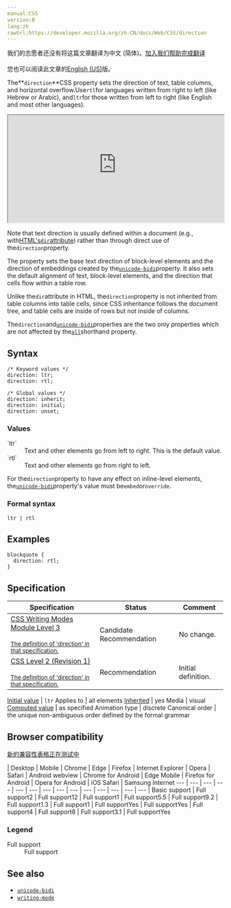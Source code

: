 ```yaml
---
manual:CSS
version:0
lang:zh
rawUrl:https://developer.mozilla.org/zh-CN/docs/Web/CSS/direction
---
```




<bdi>我们的志愿者还没有将这篇文章翻译为<bdi>中文 (简体)</bdi>。[加入我们帮助完成翻译](%29723 "")<br></br>您也可以阅读此文章的[English (US)](%28805 "")版。</bdi>






The**`direction`**CSS property sets the direction of text, table columns, and horizontal overflow.Use`rtl`for languages written from right to left (like Hebrew or Arabic), and`ltr`for those written from left to right (like English and most other languages).

<iframe src='https://interactive-examples.mdn.mozilla.net/pages/css/direction.html' width='100%' height='250'></iframe>


Note that text direction is usually defined within a document (e.g., with[HTML&#39;s`dir`attribute](%29724 "")) rather than through direct use of the`direction`property.



The property sets the base text direction of block-level elements and the direction of embeddings created by the[`unicode-bidi`](%29725 "The unicode-bidi CSS property, together with the direction property, determines how bidirectional text in a document is handled. For example, if a block of content contains both left-to-right and right-to-left text, the user-agent uses a complex Unicode algorithm to decide how to display the text. The unicode-bidi property overrides this algorithm and allows the developer to control the text embedding.")property. It also sets the default alignment of text, block-level elements, and the direction that cells flow within a table row.



Unlike the`dir`attribute in HTML, the`direction`property is not inherited from table columns into table cells, since CSS inheritance follows the document tree, and table cells are inside of rows but not inside of columns.



The`direction`and[`unicode-bidi`](%29725 "The unicode-bidi CSS property, together with the direction property, determines how bidirectional text in a document is handled. For example, if a block of content contains both left-to-right and right-to-left text, the user-agent uses a complex Unicode algorithm to decide how to display the text. The unicode-bidi property overrides this algorithm and allows the developer to control the text embedding.")properties are the two only properties which are not affected by the[`all`](%29726 "The all CSS shorthand property sets all of an element's properties (other than unicode-bidi and direction) to their initial or inherited values, or to the values specified in another stylesheet origin.")shorthand property.


## Syntax<a name="Syntax"></a>

```
/* Keyword values */
direction: ltr;
direction: rtl;

/* Global values */
direction: inherit;
direction: initial;
direction: unset;
```

### Values<a name="Values"></a>
<dl><dt id=''>`ltr`</dt><dd>Text and other elements go from left to right. This is the default value.</dd><dt id=''>`rtl`</dt><dd>Text and other elements go from right to left.</dd></dl>

For the`direction`property to have any effect on inline-level elements, the[`unicode-bidi`](%29725 "The unicode-bidi CSS property, together with the direction property, determines how bidirectional text in a document is handled. For example, if a block of content contains both left-to-right and right-to-left text, the user-agent uses a complex Unicode algorithm to decide how to display the text. The unicode-bidi property overrides this algorithm and allows the developer to control the text embedding.")property&#39;s value must be`embed`or`override`.


### Formal syntax<a name="Formal_syntax"></a>

```
ltr | rtl
```

## Examples<a name="Examples"></a>

```
blockquote {
  direction: rtl;
}
```

## Specification<a name="Specification"></a>

Specification | Status | Comment 
 ---  |  ---  |  ---  | 
[CSS Writing Modes Module Level 3<br></br><small>The definition of &#39;direction&#39; in that specification.</small>](%29727 "") | Candidate Recommendation | No change. 
[CSS Level 2 (Revision 1)<br></br><small>The definition of &#39;direction&#39; in that specification.</small>](%29728 "") | Recommendation | Initial definition. 


[Initial value](%28552 "") | `ltr` 
Applies to | all elements 
[Inherited](%28555 "") | yes 
Media | visual 
[Computed value](%28556 "") | as specified 
Animation type | discrete 
Canonical order | the unique non-ambiguous order defined by the formal grammar 


## Browser compatibility<a name="Browser_compatibility"></a>
[新的兼容性表格正在测试中<i></i>](%3360 "")

 | <abbr>Desktop<i></i></abbr> | <abbr>Mobile<i></i></abbr> 
 | <abbr>Chrome<i></i></abbr> | <abbr>Edge<i></i></abbr> | <abbr>Firefox<i></i></abbr> | <abbr>Internet Explorer<i></i></abbr> | <abbr>Opera<i></i></abbr> | <abbr>Safari<i></i></abbr> | <abbr>Android webview<i></i></abbr> | <abbr>Chrome for Android<i></i></abbr> | <abbr>Edge Mobile<i></i></abbr> | <abbr>Firefox for Android<i></i></abbr> | <abbr>Opera for Android<i></i></abbr> | <abbr>iOS Safari<i></i></abbr> | <abbr>Samsung Internet<i></i></abbr> 
 ---  |  ---  |  ---  |  ---  |  ---  |  ---  |  ---  |  ---  |  ---  |  ---  |  ---  |  ---  |  ---  |  ---  | 
Basic support | <abbr>Full support</abbr>2 | <abbr>Full support</abbr>12 | <abbr>Full support</abbr>1 | <abbr>Full support</abbr>5.5 | <abbr>Full support</abbr>9.2 | <abbr>Full support</abbr>1.3 | <abbr>Full support</abbr>1 | <abbr>Full support</abbr>Yes | <abbr>Full support</abbr>Yes | <abbr>Full support</abbr>4 | <abbr>Full support</abbr>8 | <abbr>Full support</abbr>3.1 | <abbr>Full support</abbr>Yes 


### Legend<a name="Legend"></a>
<dl><dt id=''><abbr>Full support</abbr></dt><dd>Full support</dd></dl>


## See also<a name="See_also"></a>

* [`unicode-bidi`](%29725 "The unicode-bidi CSS property, together with the direction property, determines how bidirectional text in a document is handled. For example, if a block of content contains both left-to-right and right-to-left text, the user-agent uses a complex Unicode algorithm to decide how to display the text. The unicode-bidi property overrides this algorithm and allows the developer to control the text embedding.")
* [`writing-mode`](%28772 "The writing-mode CSS property defines whether lines of text are laid out horizontally or vertically, as well as the direction in which blocks progress.")



